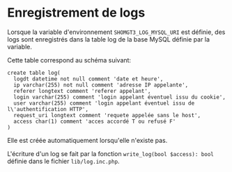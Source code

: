 # Enregistrement de logs

Lorsque la variable d'environnement `SHOMGT3_LOG_MYSQL_URI` est définie, des logs sont enregistrés dans
la table log de la base MySQL définie par la variable.

Cette table correspond au schéma suivant:

    create table log(
      logdt datetime not null comment 'date et heure',
      ip varchar(255) not null comment 'adresse IP appelante',
      referer longtext comment 'referer appelant',
      login varchar(255) comment 'login appelant éventuel issu du cookie',
      user varchar(255) comment 'login appelant éventuel issu de l\'authentification HTTP',
      request_uri longtext comment 'requete appelée sans le host',
      access char(1) comment 'acces accordé T ou refusé F'
    )

Elle est créée automatiquement lorsqu'elle n'existe pas.

L'écriture d'un log se fait par la fonction `write_log(bool $access): bool`
définie dans le fichier `lib/log.inc.php`.
